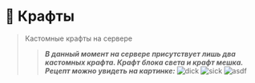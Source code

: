 # 🔧 Крафты
>Кастомные крафты на сервере
>>___В данный момент на сервере присутствует лишь два кастомных крафта. Крафт блока света и крафт мешка. Рецепт можно увидеть на картинке:___
>>![dick](https://sculmix.gitbook.io/~gitbook/image?url=https%3A%2F%2F1316437794-files.gitbook.io%2F~%2Ffiles%2Fv0%2Fb%2Fgitbook-x-prod.appspot.com%2Fo%2Fspaces%252F6KIFCvpJg8p9J7FpIkBA%252Fuploads%252FMJT00dRuQ4EVEBZmquEe%252Fcrafting-grid.png%3Falt%3Dmedia%26token%3D261ccfa8-fc97-4d45-a3f1-ea1a6cd61d07&width=300&dpr=1&quality=100&sign=4c15fbfa&sv=1)
>>![sick](https://sculmix.gitbook.io/~gitbook/image?url=https%3A%2F%2F1316437794-files.gitbook.io%2F~%2Ffiles%2Fv0%2Fb%2Fgitbook-x-prod.appspot.com%2Fo%2Fspaces%252F6KIFCvpJg8p9J7FpIkBA%252Fuploads%252FQ2UCta0b30ymcKojZTJf%252Fcrafting-grid%2520%281%29.png%3Falt%3Dmedia%26token%3Dd6998356-5d9a-4a1e-8d38-310f2f7ff178&width=300&dpr=1&quality=100&sign=3fa42875&sv=1)
>>![asdf](https://sculmix.gitbook.io/~gitbook/image?url=https%3A%2F%2F1316437794-files.gitbook.io%2F~%2Ffiles%2Fv0%2Fb%2Fgitbook-x-prod.appspot.com%2Fo%2Fspaces%252F6KIFCvpJg8p9J7FpIkBA%252Fuploads%252F6wdKaxFubgrW6bmXx9zt%252Fimage.png%3Falt%3Dmedia%26token%3D1a804613-acea-42a3-b1a1-ce50a8dcfc1d&width=300&dpr=1&quality=100&sign=25e8080c&sv=1)
